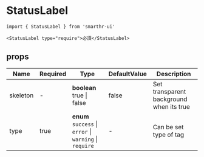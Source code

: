# StatusLabel

```tsx
import { StatusLabel } from 'smarthr-ui'

<StatusLabel type="require">必須</StatusLabel>
```

## props

| Name       | Required | Type                              | DefaultValue | Description                                                       |
| ---------- | -------- | --------------------------------- | ------------ | ----------------------------------------------------------------- |
| skeleton     | -        | **boolean** <br> true &#124; false | false            | Set transparent background when its true  |
| type | true        | **enum** <br> `success` &#124; `error` &#124; `warning` &#124; `require` | -            | Can be set type of tag   |
